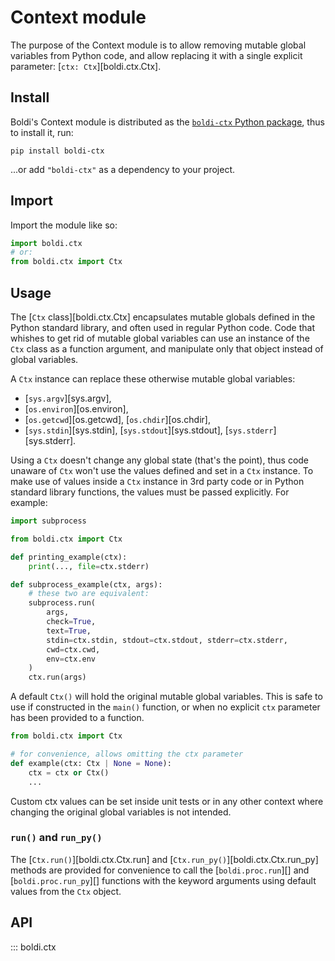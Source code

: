 # Context module

The purpose of the Context module is to allow removing mutable global variables from Python code,
and allow replacing it with a single explicit parameter: [`ctx: Ctx`][boldi.ctx.Ctx].

## Install

Boldi's Context module is distributed as the
[`boldi-ctx` Python package](https://pypi.org/project/boldi-ctx/),
thus to install it, run:

```shell
pip install boldi-ctx
```

...or add `"boldi-ctx"` as a dependency to your project.

## Import

Import the module like so:

```py
import boldi.ctx
# or:
from boldi.ctx import Ctx
```

## Usage

The [`Ctx` class][boldi.ctx.Ctx] encapsulates mutable globals defined in the Python standard library,
and often used in regular Python code.
Code that whishes to get rid of mutable global variables can use an instance of the `Ctx` class
as a function argument, and manipulate only that object instead of global variables.

A `Ctx` instance can replace these otherwise mutable global variables:

* [`sys.argv`][sys.argv],
* [`os.environ`][os.environ],
* [`os.getcwd`][os.getcwd], [`os.chdir`][os.chdir],
* [`sys.stdin`][sys.stdin], [`sys.stdout`][sys.stdout], [`sys.stderr`][sys.stderr].

Using a `Ctx` doesn't change any global state (that's the point),
thus code unaware of `Ctx` won't use the values defined and set in a `Ctx` instance.
To make use of values inside a `Ctx` instance in 3rd party code or in Python standard library functions,
the values must be passed explicitly.
For example:

```py
import subprocess

from boldi.ctx import Ctx

def printing_example(ctx):
    print(..., file=ctx.stderr)

def subprocess_example(ctx, args):
    # these two are equivalent:
    subprocess.run(
        args,
        check=True,
        text=True,
        stdin=ctx.stdin, stdout=ctx.stdout, stderr=ctx.stderr,
        cwd=ctx.cwd,
        env=ctx.env
    )
    ctx.run(args)
```

A default `Ctx()` will hold the original mutable global variables.
This is safe to use if constructed in the `main()` function,
or when no explicit `ctx` parameter has been provided to a function.

```py
from boldi.ctx import Ctx

# for convenience, allows omitting the ctx parameter
def example(ctx: Ctx | None = None):
    ctx = ctx or Ctx()
    ...
```

Custom ctx values can be set inside unit tests or in any other context
where changing the original global variables is not intended.

### `run()` and `run_py()`

The [`Ctx.run()`][boldi.ctx.Ctx.run] and [`Ctx.run_py()`][boldi.ctx.Ctx.run_py]
methods are provided for convenience to call the [`boldi.proc.run`][] and [`boldi.proc.run_py`][]
functions with the keyword arguments using default values from the `Ctx` object.

## API

::: boldi.ctx
